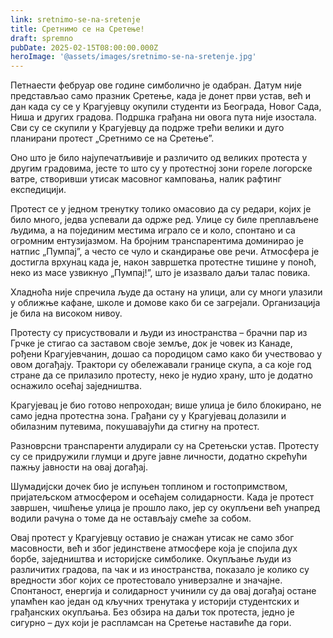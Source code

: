 ```yaml
---
link: sretnimo-se-na-sretenje
title: Сретнимо се на Сретење!
draft: spremno
pubDate: 2025-02-15T08:00:00.000Z
heroImage: '@assets/images/sretnimo-se-na-sretenje.jpg'
---
```

Петнаести фебруар ове године симболично је одабран. Датум није представљао само празник Сретење, када је донет први устав, већ и дан када су се у Крагујевцу окупили студенти из Београда, Новог Сада, Ниша и других градова. Подршка грађана ни овога пута није изостала. Сви су се скупили у Крагујевцу да подрже трећи велики и дуго планирани протест „Сретнимо се на Сретење”.

Оно што је било најупечатљивије и различито од великих протеста у другим градовима, јесте то што су у протестној зони гореле логорске ватре, створивши утисак масовног камповања, налик рафтинг експедицији.

Протест се у једном тренутку толико омасовио да су редари, којих је било много, једва успевали да одрже ред. Улице су биле преплављене људима, а на појединим местима играло се и коло, спонтано и са огромним ентузијазмом. На бројним транспарентима доминирао је натпис „Пумпај”, а често се чуло и скандирање ове речи. Атмосфера је достигла врхунац када је, након завршетка протестне тишине у поноћ, неко из масе узвикнуо „Пумпај!”, што је изазвало даљи талас повика.

Хладноћа није спречила људе да остану на улици, али су многи улазили у оближње кафане, школе и домове како би се загрејали. Организација је била на високом нивоу.

Протесту су присуствовали и људи из иностранства – брачни пар из Грчке је стигао са заставом своје земље, док је човек из Канаде, рођени Крагујевчанин, дошао са породицом само како би учествовао у овом догађају. Трактори су обележавали границе скупа, а са које год стране да се прилазило протесту, неко је нудио храну, што је додатно оснажило осећај заједништва.

Крагујевац је био готово непроходан; више улица је било блокирано, не само једна протестна зона. Грађани су у Крагујевац долазили и обилазним путевима, покушавајући да стигну на протест.

Разноврсни транспаренти алудирали су на Сретењски устав. Протесту су се придружили глумци и друге јавне личности, додатно скрећући пажњу јавности на овај догађај.

Шумадијски дочек био је испуњен топлином и гостопримством, пријатељском атмосфером и осећајем солидарности. Када је протест завршен, чишћење улица је прошло лако, јер су окупљени већ унапред водили рачуна о томе да не остављају смеће за собом.

Овај протест у Крагујевцу оставио је снажан утисак не само због масовности, већ и због јединствене атмосфере која је спојила дух борбе, заједништва и историјске симболике. Окупљање људи из различитих градова, па чак и из иностранства, показало је колико су вредности због којих се протестовало универзалне и значајне. Спонтаност, енергија и солидарност учинили су да овај догађај остане упамћен као један од кључних тренутака у историји студентских и грађанских окупљања. Без обзира на даљи ток протеста, једно је сигурно – дух који је распламсан на Сретење наставиће да гори.
